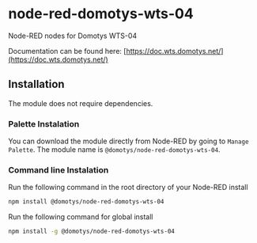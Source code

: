 # node-red-domotys-wts-04

Node-RED nodes for Domotys WTS-04

Documentation can be found here: [https://doc.wts.domotys.net/](https://doc.wts.domotys.net/)


## Installation

The module does not require dependencies.

<h3>Palette Instalation</h3>

You can download the module directly from Node-RED by going to `Manage Palette`. The module name is `@domotys/node-red-domotys-wts-04`.

<h3>Command line Instalation</h3>

Run the following command in the root directory of your Node-RED install

```sh
npm install @domotys/node-red-domotys-wts-04
```

Run the following command for global install

```sh
npm install -g @domotys/node-red-domotys-wts-04
```
